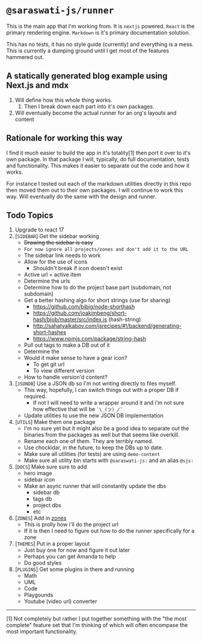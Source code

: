 # `@saraswati-js/runner`
This is the main app that I'm working from. It is `nextjs` powered. `React` is the primary rendering engine. `Markdown` is it's primary documentation solution.

This has no tests, it has no style guide (currently) and everything is a mess. This is currently a dumping ground until I get most of the features hammered out.

## A statically generated blog example using Next.js and mdx
1. Will define how this whole thing works.
    1. Then I break down each part into it's own packages.
1. Will eventually become the actual runner for an org's layouts and content

## Rationale for working this way
I find it much easier to build the app in it's totality[1] then port it over to it's own package. In that package I will, typically, do full documentation, tests and functionality. This makes it easier to separate out the code and how it works.

For instance I tested out each of the markdown utilities directly in this repo then moved them out to their own packages. I will continue to work this way. Will eventually do the same with the design and runner.

## Todo Topics
1. Upgrade to react 17
1. [`SIDEBAR`] Get the sidebar working
    * ~~Drawing the sidebar is easy~~
    * `For now ignore all projects/zones and don't add it to the URL`
    * The sidebar link needs to work
    * Allow for the use of icons
      *  Shouldn't break if icon doesn't exist
    * Active url = active item
    * Determine the urls
    * Determine how to do the project base part (subdomain, not subdomain)
    * Get a better hashing algo for short strings (use for sharing)
        - https://github.com/bibig/node-shorthash
        - https://github.com/joakimbeng/short-hash/blob/master/src/index.js (hash-string)
        - http://sahatyalkabov.com/jsrecipes/#!/backend/generating-short-hashes
        - https://www.npmjs.com/package/string-hash
    * Pull out tags to make a DB out of it
    * Determine the
    * Would it make sense to have a gear icon?
        - To get git url
        - To view different version
    * How to handle version'd content?
1. [`JSONDB`] Use a JSON db so I'm not writing directly to files myself.
    * This way, hopefully, I can switch things out with a proper DB if required.
        * If not I will need to write a wrapper around it and i'm not sure how effective that will be `¯\_(ツ)_/¯`
    * Update utilities to use the new JSON DB implementation
1. [`UTILS`] Make them one package
    * I'm no sure yet but it might also be a good idea to separate out the binaries from the packages as well but that seems like overkill.
    * Rename each one of them. They are terribly named.
    * Use chockidar, in the future, to keep the DBs up to date.
    * Make sure all utilities (for tests) are using `demo-content`
    * Make sure all utility bin starts with `@saraswati-js:` and an alias `@sjs:`
1. [`DOCS`] Make sure sure to add
    * hero image
    * sidebar icon
    * Make an async runner that will constantly update the dbs
        * sidebar db
        * tags db
        * project dbs
        * etc
1. [`ZONES`] Add in [zones](https://github.com/vercel/next.js/tree/canary/examples/with-zones)
    * This is prolly how i'll do the project url
    * If it is then I need to figure out how to do the runner specifically for a zone
1. [`THEMES`] Put in a proper layout
    * Just buy one for now and figure it out later
    * Perhaps you can get Amanda to help
    * Do good styles
1. [`PLUGINS`] Get some plugins in there and running
    * Math
    * UML
    * Code
    * Playgounds
    * Youtube (video url) converter

---
[1] Not completely but rather I put together something with the "the most complete" feature set that I'm thinking of which will often encompase the most important functionality. 